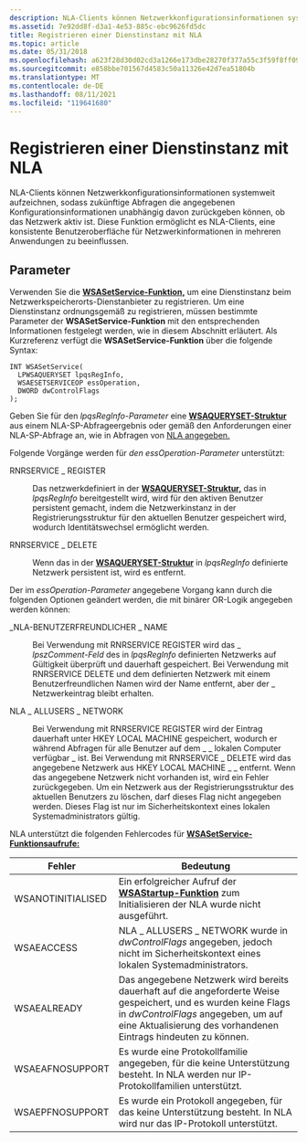 ```yaml
---
description: NLA-Clients können Netzwerkkonfigurationsinformationen systemweit aufzeichnen, sodass zukünftige Abfragen die angegebenen Konfigurationsinformationen unabhängig davon zurückgeben können, ob das Netzwerk aktiv ist.
ms.assetid: 7e92dd8f-d3a1-4e53-885c-ebc9626fd5dc
title: Registrieren einer Dienstinstanz mit NLA
ms.topic: article
ms.date: 05/31/2018
ms.openlocfilehash: a623f28d30d02cd3a1266e173dbe28270f377a55c3f59f8ff095cf3d023a80eb
ms.sourcegitcommit: e858bbe701567d4583c50a11326e42d7ea51804b
ms.translationtype: MT
ms.contentlocale: de-DE
ms.lasthandoff: 08/11/2021
ms.locfileid: "119641680"
---
```

# <a name="registering-a-service-instance-with-nla"></a>Registrieren einer Dienstinstanz mit NLA

NLA-Clients können Netzwerkkonfigurationsinformationen systemweit aufzeichnen, sodass zukünftige Abfragen die angegebenen Konfigurationsinformationen unabhängig davon zurückgeben können, ob das Netzwerk aktiv ist. Diese Funktion ermöglicht es NLA-Clients, eine konsistente Benutzeroberfläche für Netzwerkinformationen in mehreren Anwendungen zu beeinflussen.

## <a name="parameters"></a>Parameter

Verwenden Sie die [**WSASetService-Funktion,**](/windows/desktop/api/Winsock2/nf-winsock2-wsasetservicea) um eine Dienstinstanz beim Netzwerkspeicherorts-Dienstanbieter zu registrieren. Um eine Dienstinstanz ordnungsgemäß zu registrieren, müssen bestimmte Parameter der **WSASetService-Funktion** mit den entsprechenden Informationen festgelegt werden, wie in diesem Abschnitt erläutert. Als Kurzreferenz verfügt die **WSASetService-Funktion** über die folgende Syntax:

``` syntax
INT WSASetService(
  LPWSAQUERYSET lpqsRegInfo,
  WSAESETSERVICEOP essOperation,
  DWORD dwControlFlags
);
```

Geben Sie für den *lpqsRegInfo-Parameter* eine [**WSAQUERYSET-Struktur**](/windows/desktop/api/Winsock2/ns-winsock2-wsaquerysetw) aus einem NLA-SP-Abfrageergebnis oder gemäß den Anforderungen einer NLA-SP-Abfrage an, wie in Abfragen von [NLA angegeben.](querying-nla-2.md)

Folgende Vorgänge werden für *den essOperation-Parameter* unterstützt:

<dl> <dt>

<span id="RNRSERVICE_REGISTER"></span><span id="rnrservice_register"></span>RNRSERVICE \_ REGISTER
</dt> <dd>

Das netzwerkdefiniert in der [**WSAQUERYSET-Struktur,**](/windows/desktop/api/Winsock2/ns-winsock2-wsaquerysetw) das in *lpqsRegInfo* bereitgestellt wird, wird für den aktiven Benutzer persistent gemacht, indem die Netzwerkinstanz in der Registrierungsstruktur für den aktuellen Benutzer gespeichert wird, wodurch Identitätswechsel ermöglicht werden.

</dd> <dt>

<span id="RNRSERVICE_DELETE"></span><span id="rnrservice_delete"></span>RNRSERVICE \_ DELETE
</dt> <dd>

Wenn das in der [**WSAQUERYSET-Struktur**](/windows/desktop/api/Winsock2/ns-winsock2-wsaquerysetw) in *lpqsRegInfo* definierte Netzwerk persistent ist, wird es entfernt.

</dd> </dl>

Der im *essOperation-Parameter* angegebene Vorgang kann durch die folgenden Optionen geändert werden, die mit binärer OR-Logik angegeben werden können:

<dl> <dt>

<span id="NLA_FRIENDLY_NAME"></span><span id="nla_friendly_name"></span>\_NLA-BENUTZERFREUNDLICHER \_ NAME
</dt> <dd>

Bei Verwendung mit RNRSERVICE REGISTER wird das \_ *lpszComment-Feld* des in *lpqsRegInfo* definierten Netzwerks auf Gültigkeit überprüft und dauerhaft gespeichert. Bei Verwendung mit RNRSERVICE DELETE und dem definierten Netzwerk mit einem Benutzerfreundlichen Namen wird der Name entfernt, aber der \_ Netzwerkeintrag bleibt erhalten.

</dd> <dt>

<span id="NLA_ALLUSERS_NETWORK"></span><span id="nla_allusers_network"></span>NLA \_ ALLUSERS \_ NETWORK
</dt> <dd>

Bei Verwendung mit RNRSERVICE REGISTER wird der Eintrag dauerhaft unter HKEY LOCAL MACHINE gespeichert, wodurch er während Abfragen für alle Benutzer auf dem \_ \_ lokalen Computer verfügbar \_ ist. Bei Verwendung mit RNRSERVICE \_ DELETE wird das angegebene Netzwerk aus HKEY LOCAL MACHINE \_ \_ entfernt. Wenn das angegebene Netzwerk nicht vorhanden ist, wird ein Fehler zurückgegeben. Um ein Netzwerk aus der Registrierungsstruktur des aktuellen Benutzers zu löschen, darf dieses Flag nicht angegeben werden. Dieses Flag ist nur im Sicherheitskontext eines lokalen Systemadministrators gültig.

</dd> </dl>

NLA unterstützt die folgenden Fehlercodes für [**WSASetService-Funktionsaufrufe:**](/windows/desktop/api/Winsock2/nf-winsock2-wsasetservicea)

| Fehler             | Bedeutung                                                                                                                                                                    |
|-------------------|----------------------------------------------------------------------------------------------------------------------------------------------------------------------------|
| WSANOTINITIALISED | Ein erfolgreicher Aufruf der [**WSAStartup-Funktion**](/windows/desktop/api/winsock/nf-winsock-wsastartup) zum Initialisieren der NLA wurde nicht ausgeführt.                                                                  |
| WSAEACCESS        | NLA \_ ALLUSERS \_ NETWORK wurde in *dwControlFlags* angegeben, jedoch nicht im Sicherheitskontext eines lokalen Systemadministrators.                                                |
| WSAEALREADY       | Das angegebene Netzwerk wird bereits dauerhaft auf die angeforderte Weise gespeichert, und es wurden keine Flags in *dwControlFlags* angegeben, um auf eine Aktualisierung des vorhandenen Eintrags hindeuten zu können. |
| WSAEAFNOSUPPORT   | Es wurde eine Protokollfamilie angegeben, für die keine Unterstützung besteht. In NLA werden nur IP-Protokollfamilien unterstützt.                                                             |
| WSAEPFNOSUPPORT   | Es wurde ein Protokoll angegeben, für das keine Unterstützung besteht. In NLA wird nur das IP-Protokoll unterstützt.                                                                              |



 

 

 



